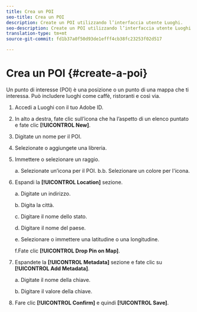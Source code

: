 ```yaml
---
title: Crea un POI
seo-title: Crea un POI
description: Create un POI utilizzando l’interfaccia utente Luoghi.
seo-description: Create un POI utilizzando l’interfaccia utente Luoghi.
translation-type: tm+mt
source-git-commit: fd1b37a0f50d93de1efff4cb38fc23253f02d517

---
```



# Crea un POI {#create-a-poi}

Un punto di interesse (POI) è una posizione o un punto di una mappa che ti interessa. Può includere luoghi come caffè, ristoranti e così via.

1. Accedi a Luoghi con il tuo Adobe ID.
2. In alto a destra, fate clic sull’icona che ha l’aspetto di un elenco puntato e fate clic **[!UICONTROL New]**.
3. Digitate un nome per il POI.
4. Selezionate o aggiungete una libreria.
5. Immettere o selezionare un raggio.

   a. Selezionate un’icona per il POI.
b.b. Selezionare un colore per l'icona.

6. Espandi la **[!UICONTROL Location]** sezione.

   a. Digitate un indirizzo.

   b. Digita la città.

   c. Digitare il nome dello stato.

   d. Digitare il nome del paese.

   e. Selezionare o immettere una latitudine o una longitudine.

   f.Fate clic **[!UICONTROL Drop Pin on Map]**.

7. Espandete la **[!UICONTROL Metadata]** sezione e fate clic su **[!UICONTROL Add Metadata]**.

   a. Digitate il nome della chiave.

   b. Digitare il valore della chiave.

8. Fare clic **[!UICONTROL Confirm]** e quindi **[!UICONTROL  Save]**.